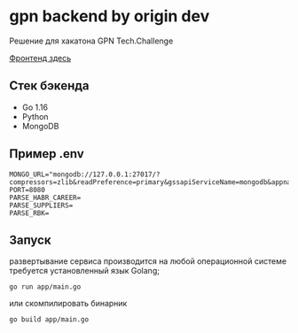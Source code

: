 # gpn backend by origin dev

Решение для хакатона GPN Tech.Challenge

[Фронтенд здесь](https://github.com/alyush1n/gpn-tc-frontend)

## Стек бэкенда

* Go 1.16
* Python
* MongoDB

## Пример .env

```
MONGO_URL="mongodb://127.0.0.1:27017/?compressors=zlib&readPreference=primary&gssapiServiceName=mongodb&appname=MongoDB%20Compass&ssl=false"
PORT=8080
PARSE_HABR_CAREER=
PARSE_SUPPLIERS=
PARSE_RBK=
```

## Запуск

развертывание сервиса производится на любой операционной системе \
требуется установленный язык Golang;

`go run app/main.go` 

или скомпилировать бинарник 

`go build app/main.go`

